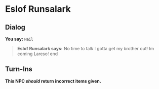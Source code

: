 # Eslof Runsalark
## Dialog

**You say:** `Hail`



>**Eslof Runsalark says:** No time to talk I gotta get my brother out! Im coming Lareso!
end

## Turn-Ins



**This NPC *should* return incorrect items given.**





